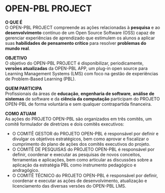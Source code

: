 # OPEN-PBL PROJECT   

**O QUE É**<br>
O OPEN-PBL PROJECT compreende as ações relacionadas à **pesquisa** e ao **desenvolvimento** contínuo de um Open Source Software (OSS) capaz de gerenciar experiências de aprendizado que estimulem os alunos a aplicar suas **habilidades de pensamento crítico** para resolver **problemas do mundo real**.

**OBJETIVO**<br>
O objetivo do OPEN-PBL PROJECT é disponibilizar, periodicamente, **versões atualizadas** da OPEN-PBL APP, um plug-in open source para Learning Management Systems (LMS) com foco na gestão de experiências de Problem-Based Learning (PBL).  

**QUEM PARTICIPA**<br>
Profissionais da áreas de **educação**, **engenharia de software**, **análise de sistemas** de software e da **ciência da computação** participam do PROJETO OPEN-PBL de forma voluntária e sem qualquer contrapartida financeira.

**COMO ATUAM**<br>
As ações do PROJETO OPEN-PBL são organizados em três comitês, um comitê formulador de diretrizes e dois comitês executivos:
* O COMITÊ GESTOR do PROJETO OPEN-PBL é responsável por definir e divulgar os objetivos estratégicos, bem como aprovar e fiscalizar o cumprimento do plano de ações dos comitês executivos do projeto.
* O COMITÊ DE PESQUISAS do PROJETO OPEN-PBL é responsável por definir, coordenar e executar as pesquisas de novos conceitos, ferramentas e aplicações, bem como articular as discussões sobre a aplicação da estratégia PBL como instrumento pedagógico e andragógico.
* O COMITÊ TÉCNICO do PROJETO OPEN-PBL é responsável por definir, coordenar e executar as ações de desenvolvimento, atualização e licenciamento das diversas versões do OPEN-PBL LMS.<br>

